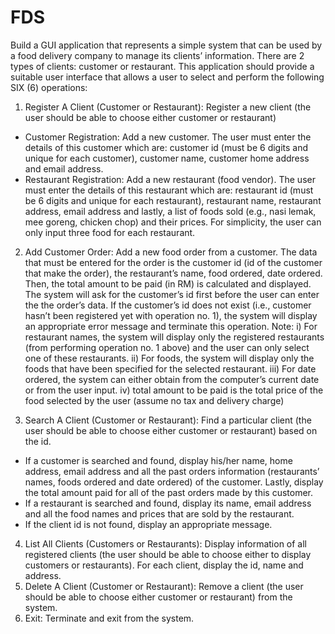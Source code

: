 # FDS
Build a GUI application that represents a simple system that can be used by a food delivery
company to manage its clients’ information. There are 2 types of clients: customer or
restaurant. This application should provide a suitable user interface that allows a user to
select and perform the following SIX (6) operations:
1. Register A Client (Customer or Restaurant):
Register a new client (the user should be able to choose either customer or restaurant)
- Customer Registration:
Add a new customer. The user must enter the details of this customer which are:
customer id (must be 6 digits and unique for each customer), customer name,
customer home address and email address.
- Restaurant Registration:
Add a new restaurant (food vendor). The user must enter the details of this
restaurant which are: restaurant id (must be 6 digits and unique for each restaurant),
restaurant name, restaurant address, email address and lastly, a list of foods sold
(e.g., nasi lemak, mee goreng, chicken chop) and their prices. For simplicity, the user
can only input three food for each restaurant.
2. Add Customer Order:
 Add a new food order from a customer. The data that must be entered for the order is
the customer id (id of the customer that make the order), the restaurant’s name, food
ordered, date ordered. Then, the total amount to be paid (in RM) is calculated and
displayed. The system will ask for the customer’s id first before the user can enter the
the order’s data. If the customer’s id does not exist (i.e., customer hasn’t been registered
yet with operation no. 1), the system will display an appropriate error message and
terminate this operation.
Note: i) For restaurant names, the system will display only the registered restaurants
(from performing operation no. 1 above) and the user can only select one of these
restaurants.
 ii) For foods, the system will display only the foods that have been specified for the
selected restaurant.
 iii) For date ordered, the system can either obtain from the computer’s current date
or from the user input.
 iv) total amount to be paid is the total price of the food selected by the user
(assume no tax and delivery charge)

3. Search A Client (Customer or Restaurant):
Find a particular client (the user should be able to choose either customer or restaurant)
based on the id.
- If a customer is searched and found, display his/her name, home address, email
address and all the past orders information (restaurants’ names, foods ordered and
date ordered) of the customer. Lastly, display the total amount paid for all of the past
orders made by this customer.
- If a restaurant is searched and found, display its name, email address and all the food
names and prices that are sold by the restaurant.
- If the client id is not found, display an appropriate message.
4. List All Clients (Customers or Restaurants):
Display information of all registered clients (the user should be able to choose either to
display customers or restaurants). For each client, display the id, name and address.
5. Delete A Client (Customer or Restaurant):
Remove a client (the user should be able to choose either customer or restaurant) from
the system.
6. Exit:
 Terminate and exit from the system. 

